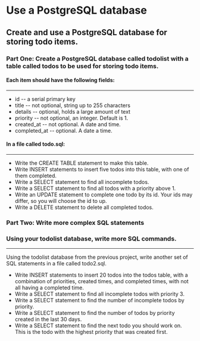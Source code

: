 # Use a PostgreSQL database

Create and use a PostgreSQL database for storing todo items.
---

### Part One: Create a PostgreSQL database called todolist with a table called todos to be used for storing todo items.

#### Each item should have the following fields: 
---

* id -- a serial primary key
* title -- not optional, string up to 255 characters
* details -- optional, holds a large amount of text
* priority -- not optional, an integer. Default is 1.
* created_at -- not optional. A date and time.
* completed_at -- optional. A date a time.


#### In a file called todo.sql:
---

* Write the CREATE TABLE statement to make this table.
* Write INSERT statements to insert five todos into this table, with one of them completed.
* Write a SELECT statement to find all incomplete todos.
* Write a SELECT statement to find all todos with a priority above 1.
* Write an UPDATE statement to complete one todo by its id. Your ids may differ, so you will choose the id to up.
* Write a DELETE statement to delete all completed todos.

### Part Two: Write more complex SQL statements

### Using your todolist database, write more SQL commands.
---

Using the todolist database from the previous project, write another set of SQL statements in a file called todo2.sql.

* Write INSERT statements to insert 20 todos into the todos table, with a combination of priorities, created times, and completed times, with not all having a completed time.
* Write a SELECT statement to find all incomplete todos with priority 3.
* Write a SELECT statement to find the number of incomplete todos by priority.
* Write a SELECT statement to find the number of todos by priority created in the last 30 days.
* Write a SELECT statement to find the next todo you should work on. This is the todo with the highest priority that was created first.